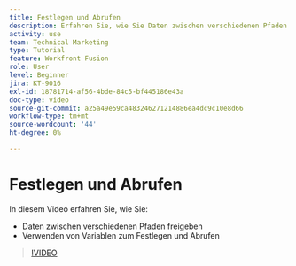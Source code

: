 ```yaml
---
title: Festlegen und Abrufen
description: Erfahren Sie, wie Sie Daten zwischen verschiedenen Pfaden freigeben und Variablen festlegen und abrufen können - alles in [!DNL Adobe Workfront Fusion].
activity: use
team: Technical Marketing
type: Tutorial
feature: Workfront Fusion
role: User
level: Beginner
jira: KT-9016
exl-id: 18781714-af56-4bde-84c5-bf445186e43a
doc-type: video
source-git-commit: a25a49e59ca483246271214886ea4dc9c10e8d66
workflow-type: tm+mt
source-wordcount: '44'
ht-degree: 0%

---
```


# Festlegen und Abrufen

In diesem Video erfahren Sie, wie Sie:

* Daten zwischen verschiedenen Pfaden freigeben
* Verwenden von Variablen zum Festlegen und Abrufen

>[!VIDEO](https://video.tv.adobe.com/v/335275/?quality=12&learn=on)
